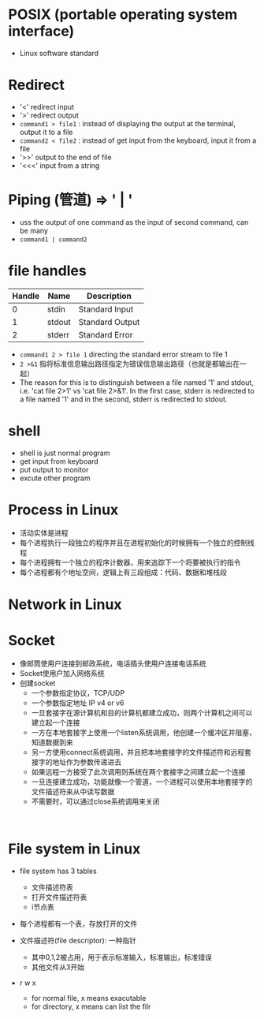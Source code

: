 # POSIX (portable operating system interface)
- Linux software standard

# Redirect 
- '<' redirect input
- '>' redirect output 
- ` command1 > file1 ` : instead of displaying the output at the terminal, output it to a file
- ` command2 < file2 ` : instead of get input from the keyboard, input it from a file
- '>>' output to the end of file 
- '<<<' input from a string 


# Piping (管道) => ' | '
- uss the output of one command as the input of second command, can be many
- ` command1 | command2 ` 

# file handles
| Handle | Name | Description |
| ------ | ---  | ----        |
| 0      | stdin| Standard Input |
| 1      | stdout| Standard Output|
| 2      | stderr| Standard Error|

- ` command1 2 > file 1 ` directing the standard error stream to file 1
- ` 2 >&1 ` 指将标准信息输出路径指定为错误信息输出路径（也就是都输出在一起）  
- The reason for this is to distinguish between a file named '1' and stdout, i.e.
'cat file 2>1' vs 'cat file 2>&1'. In the first case, stderr is redirected to a file named '1' and in the second,
stderr is redirected to stdout.

# shell
- shell is just normal program
- get input from keyboard 
- put output to monitor 
- excute other program

# Process in Linux
- 活动实体是进程
- 每个进程执行一段独立的程序并且在进程初始化的时候拥有一个独立的控制线程
- 每个进程拥有一个独立的程序计数器，用来追踪下一个将要被执行的指令
- 每个进程都有个地址空间，逻辑上有三段组成：代码、数据和堆栈段


# Network in Linux
# Socket
- 像邮筒使用户连接到邮政系统，电话插头使用户连接电话系统
- Socket使用户加入网络系统
- 创建socket
    - 一个参数指定协议，TCP/UDP
    - 一个参数指定地址 IP v4 or v6
    - 一旦套接字在源计算机和目的计算机都建立成功，则两个计算机之间可以建立起一个连接
    - 一方在本地套接字上使用一个listen系统调用，他创建一个缓冲区并阻塞，知道数据到来
    - 另一方使用connect系统调用，并且把本地套接字的文件描述符和远程套接字的地址作为参数传递进去
    - 如果远程一方接受了此次调用则系统在两个套接字之间建立起一个连接
    - 一旦连接建立成功，功能就像一个管道，一个进程可以使用本地套接字的文件描述符来从中读写数据
    - 不需要时，可以通过close系统调用来关闭
    
    
# File system in Linux
- file system has 3 tables
    - 文件描述符表
    - 打开文件描述符表
    - i节点表

- 每个进程都有一个表，存放打开的文件
- 文件描述符(file descriptor): 一种指针
    - 其中0,1,2被占用，用于表示标准输入，标准输出，标准错误
    - 其他文件从3开始
    
- r w x 
    - for normal file, x means exacutable
    - for directory, x means can list the filr 







